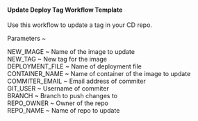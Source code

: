 <h4>Update Deploy Tag Workflow Template</h4>
<p>
Use this workflow to update a tag in your CD repo. 

Parameters ~ 

NEW_IMAGE ~ Name of the image to update <br>
NEW_TAG ~ New tag for the image <br>
DEPLOYMENT_FILE ~ Name of deployment file <br>
CONTAINER_NAME ~ Name of container of the image to update <br>
COMMITER_EMAIL ~ Email address of commiter <br>
GIT_USER ~ Username of commiter <br>
BRANCH ~ Branch to push changes to <br>
REPO_OWNER ~ Owner of the repo <br>
REPO_NAME ~ Name of repo to update <br>

</p>